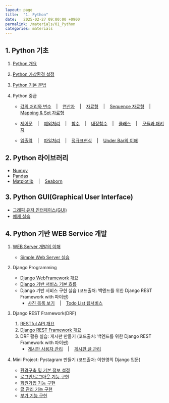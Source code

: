 ```yaml
---
layout: page
title:  "1. Python"
date:   2025-02-27 09:00:00 +0900
permalink: /materials/01_Python
categories: materials
---
```


## **1. Python 기초**

1. [Python 개요](/materials/S01-01-01-00_Python_Overview)

2. [Python 가상환경 설정](/materials/S01-01-02-00_Virtual_Environment)

3. [Python 기본 문법](https://colab.research.google.com/github/SkyLectures/LectureMaterials/blob/main/Part01_Python/S01-01-03-001_Basic.ipynb)

4. Python 중급

    - [값의 처리와 변수](https://colab.research.google.com/github/SkyLectures/LectureMaterials/blob/main/Part01_Python/S01-01-03-002_Variables.ipynb)
    &nbsp;&nbsp;&nbsp;|&nbsp;&nbsp;&nbsp;
    [연산자](https://colab.research.google.com/github/SkyLectures/LectureMaterials/blob/main/Part01_Python/S01-01-03-005_Operators.ipynb)
    &nbsp;&nbsp;&nbsp;|&nbsp;&nbsp;&nbsp;
    [자료형](https://colab.research.google.com/github/SkyLectures/LectureMaterials/blob/main/Part01_Python/S01-01-03-004_DataType.ipynb)
    &nbsp;&nbsp;&nbsp;|&nbsp;&nbsp;&nbsp;
    [Sequence 자료형](https://colab.research.google.com/github/SkyLectures/LectureMaterials/blob/main/Part01_Python/S01-01-03-006_Sequence_DataType.ipynb)
    &nbsp;&nbsp;&nbsp;|&nbsp;&nbsp;&nbsp;
    [Mapping & Set 자료형](https://colab.research.google.com/github/SkyLectures/LectureMaterials/blob/main/Part01_Python/S01-01-03-007_Mapping_Set_DataType.ipynb)

    - [제어문](https://colab.research.google.com/github/SkyLectures/LectureMaterials/blob/main/Part01_Python/S01-01-03-008_Control_Statements.ipynb)
    &nbsp;&nbsp;&nbsp;|&nbsp;&nbsp;&nbsp;
    [예외처리](https://colab.research.google.com/github/SkyLectures/LectureMaterials/blob/main/Part01_Python/S01-01-03-013_Exceptions.ipynb)
    &nbsp;&nbsp;&nbsp;|&nbsp;&nbsp;&nbsp;
    [함수](https://colab.research.google.com/github/SkyLectures/LectureMaterials/blob/main/Part01_Python/S01-01-03-009_Functions.ipynb)
    &nbsp;&nbsp;&nbsp;|&nbsp;&nbsp;&nbsp;
    [내장함수](https://colab.research.google.com/github/SkyLectures/LectureMaterials/blob/main/Part01_Python/S01-01-03-010_Built-in_Functions.ipynb)
    &nbsp;&nbsp;&nbsp;|&nbsp;&nbsp;&nbsp;
    [클래스](https://colab.research.google.com/github/SkyLectures/LectureMaterials/blob/main/Part01_Python/S01-01-03-011_Classes.ipynb)
    &nbsp;&nbsp;&nbsp;|&nbsp;&nbsp;&nbsp;
    [모듈과 패키지](https://colab.research.google.com/github/SkyLectures/LectureMaterials/blob/main/Part01_Python/S01-01-03-012_Modules_Packages.ipynb)

    - [입출력](https://colab.research.google.com/github/SkyLectures/LectureMaterials/blob/main/Part01_Python/S01-01-03-014_Inputs_Outputs.ipynb)
    &nbsp;&nbsp;&nbsp;|&nbsp;&nbsp;&nbsp;
    [파일처리](https://colab.research.google.com/github/SkyLectures/LectureMaterials/blob/main/Part01_Python/S01-01-03-015_File_Handling.ipynb)
    &nbsp;&nbsp;&nbsp;|&nbsp;&nbsp;&nbsp;
    [정규표현식](https://colab.research.google.com/github/SkyLectures/LectureMaterials/blob/main/Part01_Python/S01-01-03-016_Regular_Expressions.ipynb)
    &nbsp;&nbsp;&nbsp;|&nbsp;&nbsp;&nbsp;
    [Under Bar의 이해](https://colab.research.google.com/github/SkyLectures/LectureMaterials/blob/main/Part01_Python/S01-01-03-003_UnderBar.ipynb)


## **2. Python 라이브러리**

- [Numpy](https://colab.research.google.com/github/SkyLectures/LectureMaterials/blob/main/Part01_Python/S01-02-01_Numpy.ipynb)
- [Pandas](https://colab.research.google.com/github/SkyLectures/LectureMaterials/blob/main/Part01_Python/S01-02-02_Pandas.ipynb)
- [Matplotlib](https://colab.research.google.com/github/SkyLectures/LectureMaterials/blob/main/Part01_Python/S01-02-03_Matplotlib.ipynb)
&nbsp;&nbsp;&nbsp;|&nbsp;&nbsp;&nbsp;
[Seaborn](https://colab.research.google.com/github/SkyLectures/LectureMaterials/blob/main/Part01_Python/S01-02-04_Seaborn.ipynb)


## **3. Python GUI(Graphical User Interface)**

- [그래픽 유저 인터페이스(GUI)](https://colab.research.google.com/github/SkyLectures/LectureMaterials/blob/main/Part01_Python/S01-01-03-021_GUI.ipynb)
- [예제 실습](https://colab.research.google.com/github/SkyLectures/LectureMaterials/blob/main/Part01_Python/S01-01-03-022_Examples.ipynb)


## **4. Python 기반 WEB Service 개발**

1. [WEB Server 개발의 이해](/materials/S01-04-01-00_Web_Service_Development_Overview)
    - [Simple Web Server 실습](https://colab.research.google.com/github/SkyLectures/LectureMaterials/blob/main/Part01_Python/S01-04-01-01_Simple_Web_Server.ipynb)

2. Django Programming
    - [Django WebFramework 개요](https://colab.research.google.com/github/SkyLectures/LectureMaterials/blob/main/Part01_Python/S01-04-02-01_Django_Overview.ipynb)
    - [Django 기반 서비스 기본 흐름](https://colab.research.google.com/github/SkyLectures/LectureMaterials/blob/main/Part01_Python/S01-04-02-02_Django_Basic_Service.ipynb)
    - Django 기반 서비스 구현 실습 (코드출처: 백엔드를 위한 Django REST Framework with 파이썬)
        - [사진 목록 보기](https://colab.research.google.com/github/SkyLectures/LectureMaterials/blob/main/Part01_Python/S01-04-02-03_Django_Picture_List.ipynb)
            &nbsp;&nbsp;&nbsp;|&nbsp;&nbsp;&nbsp;
            [Todo List 웹서비스](https://colab.research.google.com/github/SkyLectures/LectureMaterials/blob/main/Part01_Python/S01-04-02-04_Django_Todo_List.ipynb)

3. Django REST Framework(DRF)
    1. [RESTful API 개요](https://colab.research.google.com/github/SkyLectures/LectureMaterials/blob/main/Part01_Python/S01-04-03-01_RESTful_API_Overview.ipynb)
    2. [Django REST Framework 개요](https://colab.research.google.com/github/SkyLectures/LectureMaterials/blob/main/Part01_Python/S01-04-03-02_DRF_Overview.ipynb)
    3. DRF 활용 실습: 게시판 만들기 (코드출처: 백엔드를 위한 Django REST Framework with 파이썬)
        - [게시판 사용자 관리](https://colab.research.google.com/github/SkyLectures/LectureMaterials/blob/main/Part01_Python/S01-04-03-03_01-DRF_BBS_Users.ipynb)
            &nbsp;&nbsp;&nbsp;|&nbsp;&nbsp;&nbsp;
            [게시판 글 관리](https://colab.research.google.com/github/SkyLectures/LectureMaterials/blob/main/Part01_Python/S01-04-03-03_02-DRF_BBS_Posts.ipynb)

4. Mini Project: Pystagram 만들기 (코드출처: 이한영의 Django 입문)
    - [환경구축 및 기본 정보 설정](/materials/S01-04-03-04_01-WebService_Pystagram_01)
    - [로그인/로그아웃 기능 구현](/materials/S01-04-03-04_02-WebService_Pystagram_02)
    - [회원가입 기능 구현](/materials/S01-04-03-04_03-WebService_Pystagram_03)
    - [글 관리 기능 구현](/materials/S01-04-03-04_04-WebService_Pystagram_04)
    - [부가 기능 구현](/materials/S01-04-03-04_05-WebService_Pystagram_05)
